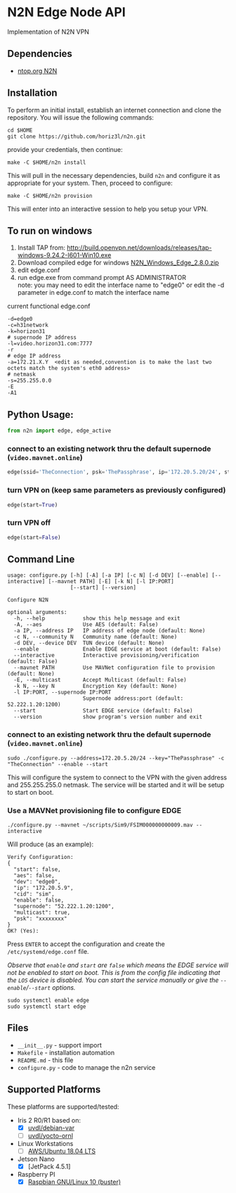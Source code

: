 # N2N Edge Node API
Implementation of N2N VPN

## Dependencies

 * [ntop.org N2N](https://www.ntop.org/products/n2n/)

## Installation

To perform an initial install, establish an internet connection and clone the repository.
You will issue the following commands:
```
cd $HOME
git clone https://github.com/horiz3l/n2n.git
```

provide your credentials, then continue:
```
make -C $HOME/n2n install
```

This will pull in the necessary dependencies, build `n2n` and configure it
as appropriate for your system.  Then, proceed to configure:
```
make -C $HOME/n2n provision
```

This will enter into an interactive session to help you setup your VPN.

## To run on windows
1. Install TAP from: http://build.openvpn.net/downloads/releases/tap-windows-9.24.2-I601-Win10.exe
2. Download compiled edge for windows [N2N_Windows_Edge_2.8.0.zip](https://github.com/horiz31/n2n/files/6784606/N2N_Windows_Edge_2.8.0.zip)  
3. edit edge.conf  
4. run edge.exe from command prompt AS ADMINISTRATOR  
note: you may need to edit the interface name to "edge0" or edit the -d parameter in edge.conf to match the interface name  

current functional edge.conf  
```
-d=edge0
-c=h31network
-k=horizon31
# supernode IP address
-l=video.horizon31.com:7777
-r
# edge IP address
-a=172.21.X.Y  <edit as needed,convention is to make the last two octets match the system's eth0 address>
# netmask
-s=255.255.0.0
-E
-A1
```

## Python Usage:

```python
from n2n import edge, edge_active
```

### connect to an existing network thru the default supernode (`video.mavnet.online`)
```python
edge(ssid='TheConnection', psk='ThePassphrase', ip='172.20.5.20/24', start=True)
```

### turn VPN on (keep same parameters as previously configured)
```python
edge(start=True)
```

### turn VPN off
```python
edge(start=False)
```

## Command Line

```
usage: configure.py [-h] [-A] [-a IP] [-c N] [-d DEV] [--enable] [--interactive] [--mavnet PATH] [-E] [-k N] [-l IP:PORT]
                    [--start] [--version]

Configure N2N

optional arguments:
  -h, --help            show this help message and exit
  -A, --aes             Use AES (default: False)
  -a IP, --address IP   IP address of edge node (default: None)
  -c N, --community N   Community name (default: None)
  -d DEV, --device DEV  TUN device (default: None)
  --enable              Enable EDGE service at boot (default: False)
  --interactive         Interactive provisioning/verification (default: False)
  --mavnet PATH         Use MAVNet configuration file to provision (default: None)
  -E, --multicast       Accept Multicast (default: False)
  -k N, --key N         Encryption Key (default: None)
  -l IP:PORT, --supernode IP:PORT
                        Supernode address:port (default: 52.222.1.20:1200)
  --start               Start EDGE service (default: False)
  --version             show program's version number and exit
```

### connect to an existing network thru the default supernode (`video.mavnet.online`)
```
sudo ./configure.py --address=172.20.5.20/24 --key="ThePassphrase" -c "TheConnection" --enable --start
```

This will configure the system to connect to the VPN with the given address and 255.255.255.0 netmask.
The service will be started and it will be setup to start on boot.

### Use a MAVNet provisioning file to configure EDGE
```
./configure.py --mavnet ~/scripts/Sim9/FSIM000000000009.mav --interactive
```

Will produce (as an example):
```
Verify Configuration:
{
  "start": false,
  "aes": false,
  "dev": "edge0",
  "ip": "172.20.5.9",
  "cid": "sim",
  "enable": false,
  "supernode": "52.222.1.20:1200",
  "multicast": true,
  "psk": "xxxxxxxx"
}
OK? (Yes):
```

Press `ENTER` to accept the configuration and create the `/etc/systemd/edge.conf` file.

*Observe that `enable` and `start` are `false` which means the EDGE service will not
be enabled to start on boot.  This is from the config file indicating that the `LOS`
device is disabled.  You can start the service manually or give the `--enable`/`--start` options.*
```
sudo systemctl enable edge
sudo systemctl start edge
```

## Files

 * `__init__.py` - support import
 * `Makefile` - installation automation
 * `README.md` - this file
 * `configure.py` - code to manage the n2n service

## Supported Platforms
These platforms are supported/tested:

 * Iris 2 R0/R1 based on:
   - [x] [uvdl/debian-var](https://github.com/uvdl/debian-var/tree/iris2)
   - [ ] [uvdl/yocto-ornl](https://github.com/uvdl/yocto-ornl/tree/develop)
 * Linux Workstations
   - [ ] [AWS/Ubuntu 18.04 LTS](https://code.ornl.gov/uvdl/general/tree/master/Devices/AWS)
 * Jetson Nano
   - [x] [JetPack 4.5.1]
 * Raspberry PI
   - [x] [Raspbian GNU/Linux 10 (buster)](https://www.raspberrypi.org/downloads/raspbian/)
